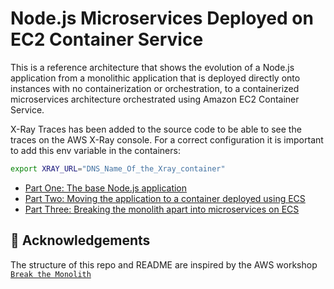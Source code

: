 # Node.js Microservices Deployed on EC2 Container Service

This is a reference architecture that shows the evolution of a Node.js application from a monolithic
application that is deployed directly onto instances with no containerization or orchestration, to a
containerized microservices architecture orchestrated using Amazon EC2 Container Service.

X-Ray Traces has been added to the source code to be able to see the traces on the AWS X-Ray console. For a correct configuration it is important to add this env variable in the containers:

```bash
export XRAY_URL="DNS_Name_Of_the_Xray_container"
```

- [Part One: The base Node.js application](1-no-container/)
- [Part Two: Moving the application to a container deployed using ECS](2-containerized/)
- [Part Three: Breaking the monolith apart into microservices on ECS](3-microservices/)


## 🙌 Acknowledgements

The structure of this repo and README are inspired by the AWS workshop [`Break the Monolith`](https://aws.amazon.com/es/getting-started/hands-on/break-monolith-app-microservices-ecs-docker-ec2/)
